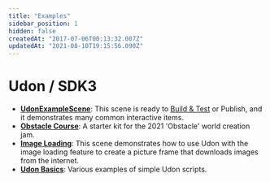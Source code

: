 ```yaml
---
title: "Examples"
sidebar_position: 1
hidden: false
createdAt: "2017-07-06T00:13:32.007Z"
updatedAt: "2021-08-10T19:15:56.090Z"
---
```

# Udon / SDK3

* **[UdonExampleScene](/worlds/examples/udon-example-scene)**: This scene is ready to [Build & Test](/worlds/udon/using-build-test) or Publish, and it demonstrates many common interactive items.
* **[Obstacle Course](/worlds/examples/obstacle-course)**: A starter kit for the 2021 'Obstacle' world creation jam.
* **[Image Loading](/worlds/examples/index.md)**: This scene demonstrates how to use Udon with the image loading feature to create a picture frame that downloads images from the internet.
* **[Udon Basics](/worlds/examples/udon)**: Various examples of simple Udon scripts.